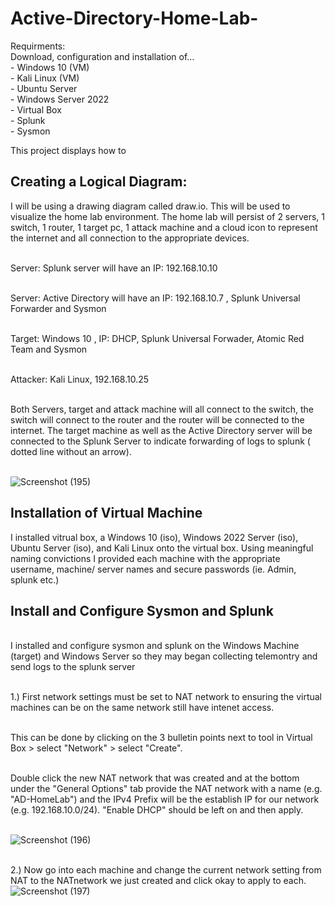 # Active-Directory-Home-Lab-
Requirments: 
</br> Download, configuration and installation of...
</br> - Windows 10 (VM) 
</br> - Kali Linux (VM)
</br> - Ubuntu Server
</br> - Windows Server 2022
</br> - Virtual Box
</br> - Splunk
</br> - Sysmon


This project displays how to
</br>
<h2>Creating a Logical Diagram:</h2>
I will be using a drawing diagram called draw.io. This will be used to visualize the home lab environment. The home lab will persist of 2 servers, 1 switch, 1 router, 1 target pc, 1 attack machine and a cloud icon to represent the internet and all connection to the appropriate devices. 

</br>Server: Splunk server will have an IP: 192.168.10.10

</br>Server: Active Directory will have an IP: 192.168.10.7 , Splunk Universal Forwarder and Sysmon 

</br>Target: Windows 10 , IP: DHCP, Splunk Universal Forwader, Atomic Red Team and Sysmon

</br>Attacker: Kali Linux, 192.168.10.25

</br>Both Servers, target and attack machine will all connect to the switch, the switch will connect to the router and the router will be connected to the internet. The target machine as well as the Active Directory server will be connected to the Splunk Server to indicate forwarding of logs to splunk ( dotted line without an arrow). 

</br>![Screenshot (195)](https://github.com/user-attachments/assets/c51fadb9-34c2-4146-b503-baa81d3ff662)

<h2>Installation of Virtual Machine</h2>

I installed vitrual box, a Windows 10 (iso), Windows 2022 Server (iso), Ubuntu Server (iso), and Kali Linux onto the virtual box. Using meaningful naming convictions I provided each machine with the appropriate username, machine/ server names and secure passwords (ie. Admin, splunk etc.)

<h2>Install and Configure Sysmon and Splunk</h2>
</br> I installed and configure sysmon and splunk on the Windows Machine (target) and Windows Server so they may began collecting telemontry and send logs to the splunk server

</br>1.) First network settings must be set to NAT network to ensuring the virtual machines can be on the same network still have intenet access. 

</br> This can be done by clicking on the 3 bulletin points next to tool in Virtual Box > select "Network" > select "Create". 

</br>Double click the new NAT network that was created and at the bottom under the "General Options" tab provide the NAT network with a name (e.g. "AD-HomeLab") and the IPv4 Prefix will be the establish IP for our network (e.g. 192.168.10.0/24). "Enable DHCP" should be left on and then apply.

</br>![Screenshot (196)](https://github.com/user-attachments/assets/1bc5770b-bafb-4934-8128-03d9e86a4046)

</br>2.) Now go into each machine and change the current network setting from NAT to the NATnetwork we just created and click okay to apply to each. 
</br>![Screenshot (197)](https://github.com/user-attachments/assets/d2696e26-fbd0-499f-b799-a7febf2e7aa5)

</br>
</br>



